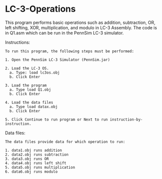 # LC-3-Operations
This program performs basic operations such as addition, subtraction, OR, left shifting, XOR, multiplication, and modulo in LC-3 Assembly. The code is in Q1.asm which can be run in the PennSim LC-3 simulator.

Instructions:
   
    To run this program, the following steps must be performed:
  
    1. Open the PennSim LC-3 Simulator (PennSim.jar)
    
    2. Load the LC-3 OS.
      a. Type: load lc3os.obj
      b. Click Enter
      
    3. Load the program
      a. Type load Q1.obj
      b. Click Enter
  
    4. Load the data files
      a. Type load datax.obj
      b. Click Enter
      
    5. Click Continue to run program or Next to run instruction-by-instruction.
    
Data files:

    The data files provide data for which operation to run:
    
    1. data1.obj runs addition
    2. data2.obj runs subtraction
    3. data3.obj runs OR
    4. data4.obj runs left shift
    5. data5.obj runs multiplication
    6. data6.obj runs modulo
